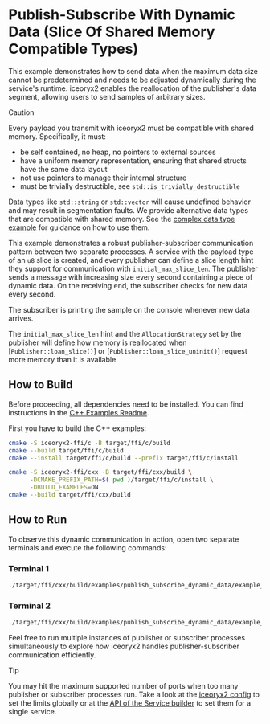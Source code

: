 # Publish-Subscribe With Dynamic Data (Slice Of Shared Memory Compatible Types)

This example demonstrates how to send data when the maximum data size cannot
be predetermined and needs to be adjusted dynamically during the service's
runtime. iceoryx2 enables the reallocation of the publisher's data segment,
allowing users to send samples of arbitrary sizes.

> [!CAUTION]
> Every payload you transmit with iceoryx2 must be compatible with shared
> memory. Specifically, it must:
>
> * be self contained, no heap, no pointers to external sources
> * have a uniform memory representation, ensuring that shared structs have the
>     same data layout
> * not use pointers to manage their internal structure
> * must be trivially destructible, see `std::is_trivially_destructible`
>
> Data types like `std::string` or `std::vector` will cause undefined behavior
> and may result in segmentation faults. We provide alternative data types
> that are compatible with shared memory. See the
> [complex data type example](../complex_data_types) for guidance on how to
> use them.

This example demonstrates a robust publisher-subscriber communication pattern
between two separate processes. A service with the payload type of an `u8` slice
is created, and every publisher can define a slice length hint they support
for communication with `initial_max_slice_len`. The publisher sends a message with
increasing size every second containing a piece of dynamic data. On the receiving
end, the subscriber checks for new data every second.

The subscriber is printing the sample on the console whenever new data arrives.

The `initial_max_slice_len` hint and the `AllocationStrategy` set by the
publisher will define how memory is reallocated when [`Publisher::loan_slice()`]
or [`Publisher::loan_slice_uninit()`] request more memory than it is available.

## How to Build

Before proceeding, all dependencies need to be installed. You can find
instructions in the [C++ Examples Readme](../README.md).

First you have to build the C++ examples:

```sh
cmake -S iceoryx2-ffi/c -B target/ffi/c/build
cmake --build target/ffi/c/build
cmake --install target/ffi/c/build --prefix target/ffi/c/install

cmake -S iceoryx2-ffi/cxx -B target/ffi/cxx/build \
      -DCMAKE_PREFIX_PATH=$( pwd )/target/ffi/c/install \
      -DBUILD_EXAMPLES=ON
cmake --build target/ffi/cxx/build
```

## How to Run

To observe this dynamic communication in action, open two separate terminals and
execute the following commands:

### Terminal 1

```sh
./target/ffi/cxx/build/examples/publish_subscribe_dynamic_data/example_cxx_publish_subscribe_dyn_subscriber
```

### Terminal 2

```sh
./target/ffi/cxx/build/examples/publish_subscribe_dynamic_data/example_cxx_publish_subscribe_dyn_publisher
```

Feel free to run multiple instances of publisher or subscriber processes
simultaneously to explore how iceoryx2 handles publisher-subscriber
communication efficiently.

> [!TIP]
> You may hit the maximum supported number of ports when too many publisher or
> subscriber processes run. Take a look at the
> [iceoryx2 config](../../../config) to set the limits globally or at the
> [API of the Service builder](https://docs.rs/iceoryx2/latest/iceoryx2/service/index.html)
> to set them for a single service.
